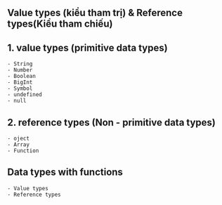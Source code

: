 ## Value types (kiểu tham trị) & Reference types(Kiểu tham chiếu)

## 1. value types (primitive data types)
    - String 
    - Number
    - Boolean
    - BigInt
    - Symbol
    - undefined
    - null

## 2. reference types (Non - primitive data types)
    - oject
    - Array
    - Function

## Data types with functions
    - Value types
    - Reference types